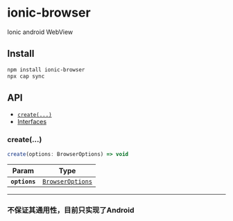 # ionic-browser

Ionic android WebView

## Install

```bash
npm install ionic-browser
npx cap sync
```

## API

<docgen-index>

- [`create(...)`](#create)
- [Interfaces](#interfaces)

</docgen-index>

<docgen-api>
<!--Update the source file JSDoc comments and rerun docgen to update the docs below-->

### create(...)

```typescript
create(options: BrowserOptions) => void
```

| Param         | Type                                                      |
| ------------- | --------------------------------------------------------- |
| **`options`** | <code><a href="#browseroptions">BrowserOptions</a></code> |

---

### 不保证其通用性，目前只实现了Android
